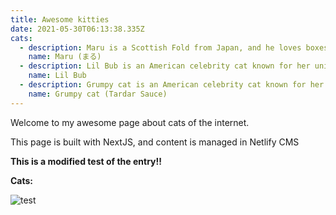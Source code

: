 ```yaml
---
title: Awesome kitties
date: 2021-05-30T06:13:38.335Z
cats:
  - description: Maru is a Scottish Fold from Japan, and he loves boxes.
    name: Maru (まる)
  - description: Lil Bub is an American celebrity cat known for her unique appearance.
    name: Lil Bub
  - description: Grumpy cat is an American celebrity cat known for her grumpy appearance.
    name: Grumpy cat (Tardar Sauce)
---
```

Welcome to my awesome page about cats of the internet.

This page is built with NextJS, and content is managed in Netlify CMS

**This is a modified test of the entry!!**

**Cats:**

![test](images/uploads/fad4f63c-dabe-42ba-a1ea-8855894635d4.jpg "test")